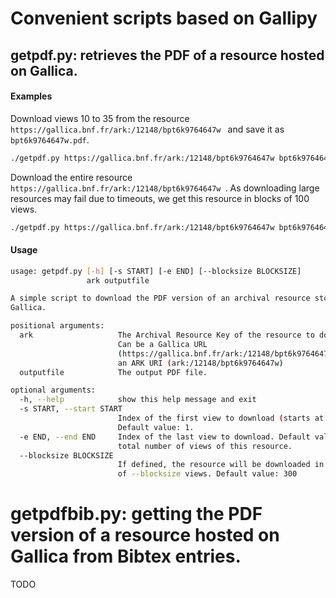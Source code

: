 Convenient scripts based on Gallipy
===

## getpdf.py: retrieves the PDF of a resource hosted on Gallica.

#### Examples
Download views 10 to 35 from the resource `https://gallica.bnf.fr/ark:/12148/bpt6k9764647w ` and save it as `bpt6k9764647w.pdf`.
```bash
./getpdf.py https://gallica.bnf.fr/ark:/12148/bpt6k9764647w bpt6k9764647w.pdf --start 10 --end 35
```
Download the entire resource `https://gallica.bnf.fr/ark:/12148/bpt6k9764647w `. As downloading large resources may fail due to timeouts, we get this resource in blocks of 100 views.

```bash
./getpdf.py https://gallica.bnf.fr/ark:/12148/bpt6k9764647w bpt6k9764647w.pdf --blocksize 100
```

#### Usage
```bash
usage: getpdf.py [-h] [-s START] [-e END] [--blocksize BLOCKSIZE]
                 ark outputfile

A simple script to download the PDF version of an archival resource stored on
Gallica.

positional arguments:
  ark                   The Archival Resource Key of the resource to download.
                        Can be a Gallica URL
                        (https://gallica.bnf.fr/ark:/12148/bpt6k9764647w) or
                        an ARK URI (ark:/12148/bpt6k9764647w)
  outputfile            The output PDF file.

optional arguments:
  -h, --help            show this help message and exit
  -s START, --start START
                        Index of the first view to download (starts at 1).
                        Default value: 1.
  -e END, --end END     Index of the last view to download. Default value: the
                        total number of views of this resource.
  --blocksize BLOCKSIZE
                        If defined, the resource will be downloaded in blocks
                        of --blocksize views. Default value: 300

```

# getpdfbib.py: getting the PDF version of a resource hosted on Gallica from Bibtex entries.
TODO
